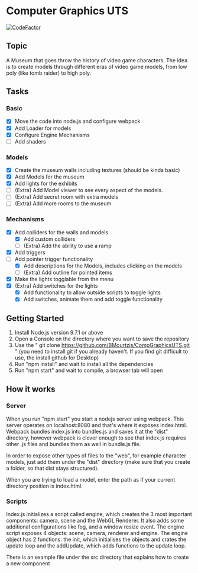 # Computer Graphics UTS
[![CodeFactor](https://www.codefactor.io/repository/github/bmourtzis/compgraphicsuts/badge)](https://www.codefactor.io/repository/github/bmourtzis/compgraphicsuts)

## Topic

A Museum that goes throw the history of video game characters. The idea is to create models through different eras of video game models, from low poly (like tomb raider) to high poly.

## Tasks

### Basic

- [x] Move the code into node.js and configure webpack
- [x] Add Loader for models
- [x] Configure Engine Mechanisms
- [ ] Add shaders

### Models

- [x] Create the museum walls including textures (should be kinda basic)
- [x] Add Models for the museum
- [x] Add lights for the exhibits
- [ ] (Extra) Add Model viewer to see every aspect of the models.
- [ ] (Extra) Add secret room with extra models
- [ ] (Extra) Add more rooms to the museum

### Mechanisms

- [x] Add colliders for the walls and models
  - [x] Add custom colliders
  - [ ] (Extra) Add the ability to use a ramp
- [x] Add triggers
- [ ] Add pointer trigger functionality
  - [x] Add descriptions for the Models, includes clicking on the models
  - [ ] (Extra) Add outline for pointed items
- [x] Make the lights togglable from the menu
- [x] (Extra) Add switches for the lights
  - [x] Add functionality to allow outside scripts to toggle lights
  - [x] Add switches, animate them and add toggle functionality

## Getting Started

1. Install Node.js version 9.7.1 or above
2. Open a Console on the directory where you want to save the repository
3. Use the " git clone https://github.com/BMourtzis/CompGraphicsUTS.git " (you need to install git if you already haven't. If you find git difficult to use, the install github for Desktop)
4. Run "npm install" and wait to install all the dependencies
5. Run "npm start" and wait to compile, a browser tab will open

## How it works

### Server
When you run "npm start" you start a nodejs server using webpack. This server operates on localhost:8080 and that's where it exposes index.html. Webpack bundles index.js into bundles.js and saves it at the "dist" directory, however  webpack is clever enough to see that index.js requires other .js files and bundles them as well in bundle.js file.

In order to expose other types of files to the "web", for example character models, just add them under the "dist" directory (make sure that you create a folder, so that dist stays structured).

When you are trying to load a model, enter the path as if your current directory position is index.html.

### Scripts
Index.js initializes a script called engine, which creates the 3 most important components: camera, scene and the WebGL Renderer. It also adds some additional configurations like fog, and a window resize event. The engine script exposes 4 objects: scene, camera, renderer and engine. The engine object has 2 functions: the init, which initialises the objects and crates the update loop and the addUpdate, which adds functions to the update loop.

There is an example file under the src directory that explains how to create a new component
